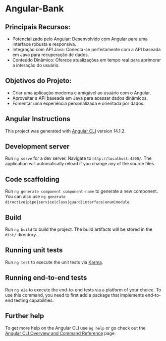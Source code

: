 # Angular-Bank

## Principais Recursos:
- Potencializado pelo Angular: Desenvolvido com Angular para uma interface robusta e responsiva.
- Integração com API Java: Conecta-se perfeitamente com a API baseada em Java para recuperação de dados.
- Conteúdo Dinâmico: Oferece atualizações em tempo real para aprimorar a interação do usuário.

## Objetivos do Projeto:
- Criar uma aplicação moderna e amigável ao usuário com o Angular.
- Aproveitar a API baseada em Java para acessar dados dinâmicos.
- Fomentar uma experiência personalizada e orientada por dados.

## Angular Instructions

This project was generated with [Angular CLI](https://github.com/angular/angular-cli) version 14.1.2.

## Development server

Run `ng serve` for a dev server. Navigate to `http://localhost:4200/`. The application will automatically reload if you change any of the source files.

## Code scaffolding

Run `ng generate component component-name` to generate a new component. You can also use `ng generate directive|pipe|service|class|guard|interface|enum|module`.

## Build

Run `ng build` to build the project. The build artifacts will be stored in the `dist/` directory.

## Running unit tests

Run `ng test` to execute the unit tests via [Karma](https://karma-runner.github.io).

## Running end-to-end tests

Run `ng e2e` to execute the end-to-end tests via a platform of your choice. To use this command, you need to first add a package that implements end-to-end testing capabilities.

## Further help

To get more help on the Angular CLI use `ng help` or go check out the [Angular CLI Overview and Command Reference](https://angular.io/cli) page.
